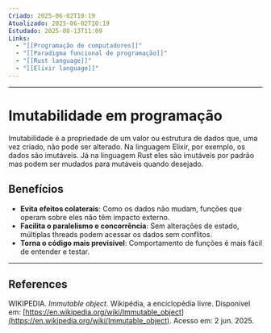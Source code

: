 ```yaml
---
Criado: 2025-06-02T10:19
Atualizado: 2025-06-02T10:19
Estudado: 2025-08-13T11:09
Links:
  - "[[Programação de computadores]]"
  - "[[Paradigma funcional de programação]]"
  - "[[Rust language]]"
  - "[[Elixir language]]"
---
```

---
# Imutabilidade em programação

Imutabilidade é a propriedade de um valor ou estrutura de dados que, uma vez criado, não pode ser alterado. Na linguagem Elixir, por exemplo, os dados são imutáveis. Já na linguagem Rust eles são imutáveis por padrão mas podem ser mudados para mutáveis quando desejado. 

## Benefícios

- **Evita efeitos colaterais**: Como os dados não mudam, funções que operam sobre eles não têm impacto externo.
- **Facilita o paralelismo e concorrência**: Sem alterações de estado, múltiplas threads podem acessar os dados sem conflitos.
- **Torna o código mais previsível**: Comportamento de funções é mais fácil de entender e testar.

---
## References

WIKIPEDIA. _Immutable object_. Wikipédia, a enciclopédia livre. Disponível em: [https://en.wikipedia.org/wiki/Immutable_object](https://en.wikipedia.org/wiki/Immutable_object). Acesso em: 2 jun. 2025.